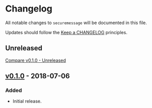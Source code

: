 # Changelog

All notable changes to `securemessage` will be documented in this file.

Updates should follow the [Keep a CHANGELOG](http://keepachangelog.com/) principles.

## Unreleased
[Compare v0.1.0 - Unreleased](https://github.com/exonet/securemessage/compare/v0.1.0...develop)

## [v0.1.0](https://github.com/exonet/securemessage/releases/tag/v0.1.0) - 2018-07-06
### Added
- Initial release.